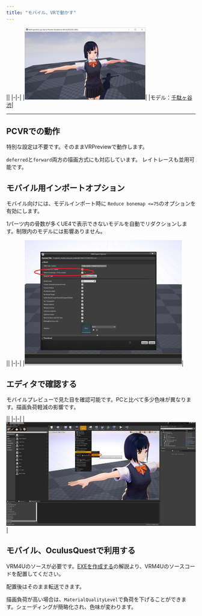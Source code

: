 ```yaml
---
title: "モバイル、VRで動かす"
---
```


||
|-|-|
|[![](./assets/images/small/03b_top.png)](../assets/images/03b_top.png)|
|モデル：[千駄ヶ谷 渋](https://hub.vroid.com/characters/675572020956181239/models/4479743608263344465)|



----

## PCVRでの動作

特別な設定は不要です。そのままVRPreviewで動作します。

`deferred`と`forward`両方の描画方式にも対応しています。
レイトレースも並用可能です。

## モバイル用インポートオプション

モバイル向けには、モデルインポート時に `Reduce bonemap <=75`のオプションを有効にします。

1パーツ内の骨数が多くUE4で表示できないモデルを自動でリダクションします。制限内のモデルには影響ありません。

||
|-|-|
|[![](./assets/images/small/03b_import.png)](../assets/images/03b_import.png)|


## エディタで確認する

モバイルプレビューで見た目を確認可能です。PCと比べて多少色味が異なります。描画負荷軽減の影響です。

||
|-|-|
|[![](./assets/images/small/03b_preview.png)](../assets/images/03b_preview.png)|


## モバイル、OculusQuestで利用する

VRM4Uのソースが必要です。[EXEを作成する](../03_exe/)の解説より、VRM4Uのソースコードを配置してください。

配置後はそのまま転送できます。

描画負荷が高い場合は、`MaterialQualityLevel`で負荷を下げることができます。シェーディングが簡略化され、色味が変わります。



